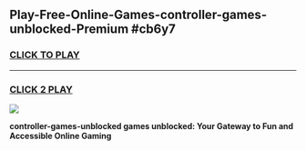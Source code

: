 
## Play-Free-Online-Games-controller-games-unblocked-Premium #cb6y7
<h3>
<a href="https://premium.freeplayer.one?title=controller-games-unblocked&ref=8M">CLICK TO PLAY</a></h3>
<hr>

<h3>
<a href="https://premium.freeplayer.one?title=controller-games-unblocked&ref=8M">CLICK 2 PLAY</a>
  
</h3>

<a href="https://premium.freeplayer.one?title=controller-games-unblocked&ref=8M"><img src="https://clearcache.store/games.png"></a>


**controller-games-unblocked games unblocked: Your Gateway to Fun and Accessible Online Gaming**
